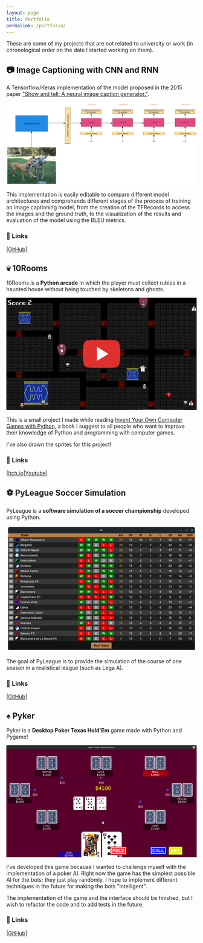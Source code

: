 ```yaml
---
layout: page
title: Portfolio
permalink: /portfolio/
---
```


These are some of my projects that are not related to university or work (in chronological order on the date I started working on them).

## :camera: Image Captioning with CNN and RNN
A Tensorflow/Keras implementation of the model proposed in the 2015 paper ["Show and tell: A neural image caption generator."](https://arxiv.org/abs/1411.4555).

![image-captioning-cnn-rnn training diagram](/assets/images/training_model.png)

This implementation is easily editable to compare different model architectures and comprehends different stages of the process of training an image captioning model, from the creation of the TFRecords to access the images and the ground truth, to the visualization of the results and evaluation of the model using the BLEU metrics.

### :link: Links

|[GitHub](https://github.com/nicolafan/image-captioning-cnn-rnn)|

## :skull: 10Rooms

10Rooms is a **Python arcade** in which the player must collect rubies in a haunted house without being touched by skeletons and ghosts.

[![Game Preview of 10Rooms](/assets/images/10rooms.png)](https://www.youtube.com/watch?v=FCYq24Nk26o)

This is a small project I made while reading [Invent Your Own Computer Games with Python](https://www.amazon.com/Invent-Your-Computer-Games-Python/dp/1593277954), a book I suggest to all people who want to improve their knowledge of Python and programming with computer games.

I've also drawn the sprites for this project!

### :link: Links

|[Itch.io](https://nicolafan.itch.io/10rooms)|[Youtube](https://www.youtube.com/watch?v=FCYq24Nk26o)|

## :soccer: PyLeague Soccer Simulation

PyLeague is a **software simulation of a soccer championship** developed using Python.

![Standings screen of Pyleague](/assets/images/pyleague.png)

The goal of PyLeague is to provide the simulation of the course of one season in a realistical league (such as Lega A).

### :link: Links

|[GitHub](https://github.com/nicolafan/pyleague-soccer-simulation)|

## :spades: Pyker

Pyker is a **Desktop Poker Texas Hold'Em** game made with Python and Pygame!

![Pyker game screen](/assets/images/pyker.png)

I've developed this game because I wanted to challenge myself with the implementation of a poker AI. Right now the game has the simplest possible AI for the bots: they just play randomly. I hope to implement different techniques in the future for making the bots "intelligent".

The implementation of the game and the interface should be finished, but I wish to refactor the code and to add tests in the future.

### :link: Links

|[GitHub](https://github.com/nicolafan/pyker)|

